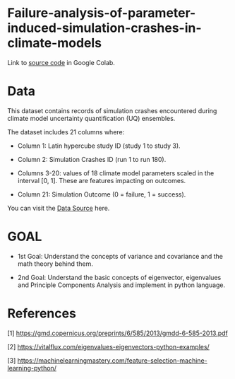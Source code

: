 # Failure-analysis-of-parameter-induced-simulation-crashes-in-climate-models

Link to [source code](https://colab.research.google.com/drive/197jHOwPBsezfwU5O61WEuP6-fG7V7Abi#scrollTo=5PPN6b8eAWoX) in Google Colab.

# Data

This dataset contains records of simulation crashes encountered during climate model uncertainty quantification (UQ) ensembles.

The dataset includes 21 columns where:
   - Column 1: Latin hypercube study ID (study 1 to study 3).

   - Column 2: Simulation Crashes ID (run 1 to run 180).

   - Columns 3-20: values of 18 climate model parameters scaled in the interval [0, 1]. These are features impacting on outcomes.

   - Column 21: Simulation Outcome (0 = failure, 1 = success).

You can visit the [Data Source](https://archive.ics.uci.edu/ml/datasets/climate+model+simulation+crashes) here.

# GOAL

- 1st Goal: Understand the concepts of variance and covariance and the math theory behind them.

- 2nd Goal: Understand the basic concepts of eigenvector, eigenvalues and Principle Components Analysis and implement in python language.

# References

[1] https://gmd.copernicus.org/preprints/6/585/2013/gmdd-6-585-2013.pdf

[2] https://vitalflux.com/eigenvalues-eigenvectors-python-examples/

[3] https://machinelearningmastery.com/feature-selection-machine-learning-python/
